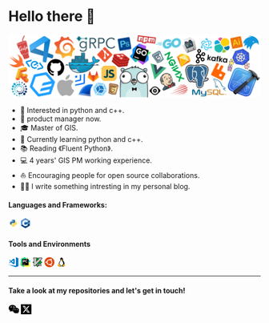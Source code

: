 # Hello there 👋

![](https://github.com/Danielsweety/Danielsweety/blob/main/icon/header_white_.png)
 

* 🧐   Interested in python and c++.
* 💼   product manager now.
* 🎓   Master of GIS.
* 🌱   Currently learning python and c++.
* 📚   Reading 《Fluent Python》.
* 💻   4 years' GIS PM working experience.
* ⛵   Encouraging people for open source collaborations.
* ✍🏻   I write something intresting in my personal blog.



#### Languages and Frameworks:
<code><img height="20" src="https://github.com/Danielsweety/Danielsweety/blob/main/icon/python.png" alt="C++" title="C++"></code>
<code><img height="20" src="https://github.com/Danielsweety/Danielsweety/blob/main/icon/cpp.png" alt="Python" title="Python"></code>

#### Tools and Environments
<code><img height="20" src="https://github.com/Danielsweety/Danielsweety/blob/main/icon/visual-studio-code.png" alt="VSCode" title="VSCode"></code>
<code><img height="20" src="https://github.com/Danielsweety/Danielsweety/blob/main/icon/pycharm.png" title="PyCharm"></code>
<code><img height="20" src="https://github.com/Danielsweety/Danielsweety/blob/main/icon/vim.png" alt="Vim" title="Vim"></code>
<code><img height="20" src="https://github.com/Danielsweety/Danielsweety/blob/main/icon/ubuntu.png" alt="Ubuntu" title="Ubuntu"></code>
<code><img height="20" src="https://github.com/Danielsweety/Danielsweety/blob/main/icon/linux.png" alt="Linux" title="Linux"></code>

***

#### Take a look at my repositories and let's get in touch!
<a href= "https://www.baidu.com/"><img height="20" src="https://github.com/Danielsweety/Danielsweety/blob/main/icon/wechat.png" /></a>
<a href= "https://www.baidu.com/"><img height="20" src="https://github.com/Danielsweety/Danielsweety/blob/main/icon/twitter.png"/></a>

